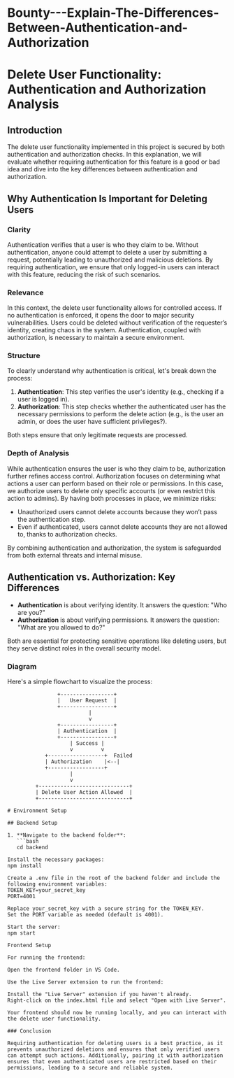 # Bounty---Explain-The-Differences-Between-Authentication-and-Authorization
# Delete User Functionality: Authentication and Authorization Analysis

## Introduction

The delete user functionality implemented in this project is secured by both authentication and authorization checks. In this explanation, we will evaluate whether requiring authentication for this feature is a good or bad idea and dive into the key differences between authentication and authorization.

## Why Authentication Is Important for Deleting Users

### Clarity

Authentication verifies that a user is who they claim to be. Without authentication, anyone could attempt to delete a user by submitting a request, potentially leading to unauthorized and malicious deletions. By requiring authentication, we ensure that only logged-in users can interact with this feature, reducing the risk of such scenarios.

### Relevance

In this context, the delete user functionality allows for controlled access. If no authentication is enforced, it opens the door to major security vulnerabilities. Users could be deleted without verification of the requester’s identity, creating chaos in the system. Authentication, coupled with authorization, is necessary to maintain a secure environment.

### Structure

To clearly understand why authentication is critical, let's break down the process:

1. **Authentication**: This step verifies the user's identity (e.g., checking if a user is logged in).
2. **Authorization**: This step checks whether the authenticated user has the necessary permissions to perform the delete action (e.g., is the user an admin, or does the user have sufficient privileges?).

Both steps ensure that only legitimate requests are processed.

### Depth of Analysis

While authentication ensures the user is who they claim to be, authorization further refines access control. Authorization focuses on determining what actions a user can perform based on their role or permissions. In this case, we authorize users to delete only specific accounts (or even restrict this action to admins). By having both processes in place, we minimize risks:

- Unauthorized users cannot delete accounts because they won’t pass the authentication step.
- Even if authenticated, users cannot delete accounts they are not allowed to, thanks to authorization checks.

By combining authentication and authorization, the system is safeguarded from both external threats and internal misuse.

## Authentication vs. Authorization: Key Differences

- **Authentication** is about verifying identity. It answers the question: "Who are you?"
- **Authorization** is about verifying permissions. It answers the question: "What are you allowed to do?"

Both are essential for protecting sensitive operations like deleting users, but they serve distinct roles in the overall security model.

### Diagram

Here's a simple flowchart to visualize the process:

```plaintext
                +-----------------+
                |   User Request  |
                +-----------------+
                          |
                          v
                +-----------------+
                | Authentication  |
                +-----------------+
                    | Success |
                    v         v
            +------------------+  Failed 
            | Authorization    |<--|
            +------------------+
                    |
                    v
         +-----------------------------+
         | Delete User Action Allowed  |
         +-----------------------------+

# Environment Setup

## Backend Setup

1. **Navigate to the backend folder**:
   ```bash
   cd backend

Install the necessary packages:
npm install

Create a .env file in the root of the backend folder and include the following environment variables:
TOKEN_KEY=your_secret_key
PORT=4001

Replace your_secret_key with a secure string for the TOKEN_KEY.
Set the PORT variable as needed (default is 4001).

Start the server:
npm start

Frontend Setup

For running the frontend:

Open the frontend folder in VS Code.

Use the Live Server extension to run the frontend:

Install the "Live Server" extension if you haven't already.
Right-click on the index.html file and select "Open with Live Server".

Your frontend should now be running locally, and you can interact with the delete user functionality.

### Conclusion

Requiring authentication for deleting users is a best practice, as it prevents unauthorized deletions and ensures that only verified users can attempt such actions. Additionally, pairing it with authorization ensures that even authenticated users are restricted based on their permissions, leading to a secure and reliable system.
